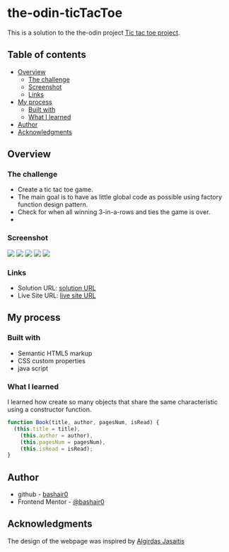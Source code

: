 # the-odin-ticTacToe

This is a solution to the the-odin project [Tic tac toe project](https://www.theodinproject.com/lessons/node-path-javascript-tic-tac-toe).

## Table of contents

- [Overview](#overview)
  - [The challenge](#the-challenge)
  - [Screenshot](#screenshot)
  - [Links](#links)
- [My process](#my-process)
  - [Built with](#built-with)
  - [What I learned](#what-i-learned)
- [Author](#author)
- [Acknowledgments](#acknowledgments)

## Overview

### The challenge

- Create a tic tac toe game.
- The main goal is to have as little global code as possible using factory function design pattern.
- Check for when all winning 3-in-a-rows and ties the game is over.
-

### Screenshot

![](assets/images/solution1.png)
![](assets/images/solution2.png)
![](assets/images/solution5.png)
![](assets/images/solution3.png)
![](assets/images/solution4.png)

### Links

- Solution URL: [solution URL](https://github.com/bashair0/the-odin-library?tab=readme-ov-file)
- Live Site URL: [live site URL](https://bashair0.github.io/the-odin-library/)

## My process

### Built with

- Semantic HTML5 markup
- CSS custom properties
- java script

### What I learned

I learned how create so many objects that share the same characteristic using a constructor function.

```js
function Book(title, author, pagesNum, isRead) {
  (this.title = title),
    (this.author = author),
    (this.pagesNum = pagesNum),
    (this.isRead = isRead);
}
```

## Author

- github - [bashair0](https://github.com/bashair0)
- Frontend Mentor - [@bashair0](https://www.frontendmentor.io/profile/bashair0)

## Acknowledgments

The design of the webpage was inspired by [Algirdas Jasaitis](https://dribbble.com/AlgirdasJasaitis)

